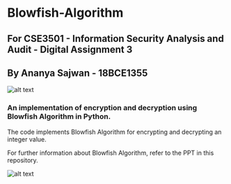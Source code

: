 # Blowfish-Algorithm

## For CSE3501 - Information Security Analysis and Audit - Digital Assignment 3

## By Ananya Sajwan - 18BCE1355

![alt text](https://cdn.pixabay.com/photo/2016/03/31/17/58/computer-1294045__340.png)

### An implementation of encryption and decryption using Blowfish Algorithm in Python.

The code implements Blowfish Algorithm for encrypting and decrypting an integer value. 

For further information about Blowfish Algorithm, refer to the PPT in this repository.

![alt text](https://ds055uzetaobb.cloudfront.net/brioche/uploads/YGMYM0gd0r-processencrypt1-new-pageresized.png?width=1200)

